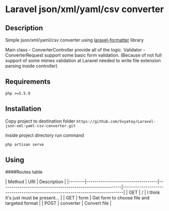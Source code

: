 # Laravel json/xml/yaml/csv converter

## Description

Simple json/xml/yaml/csv converter using [laravel-formatter](https://github.com/SoapBox/laravel-formatter) library

Main class - ConverterController provide all of the logic.
Validator - ConverterRequest support some basic form validation.
(Because of not full support of some mimes validation at Laravel needed to write file extension parsing inside controller)
## Requirements

`php >=5.5.9`

## Installation

Copy project to destination folder
`https://github.com/Svyatoy/Laravel-json-xml-yaml-csv-converter.git`

Inside project directory run command
```
php artisan serve
```


## Using
####Routes table

| Method | URI | Description |
|--------|-----------------------------------|-----------------------------------------------------------|------------------------------------------------------------------------------|
| GET | / | I think it's just must be present... |
| GET | form | Get form to choose file and targeted format |
| POST | converter | Convert file |

